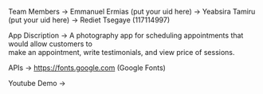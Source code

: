 Team Members 
    -> Emmanuel Ermias (put your uid here)
    -> Yeabsira Tamiru (put your uid here)
    -> Rediet Tsegaye (117114997)

App Discription 
    -> A photography app for scheduling appointments that would allow customers to  
       make an appointment, write testimonials, and view price of sessions.

APIs 
    -> https://fonts.google.com (Google Fonts)

Youtube Demo
    -> 